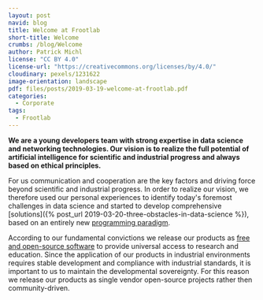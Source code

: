 ```yaml
---
layout: post
navid: blog
title: Welcome at Frootlab
short-title: Welcome
crumbs: /blog/Welcome
author: Patrick Michl
license: "CC BY 4.0"
license-url: "https://creativecommons.org/licenses/by/4.0/"
cloudinary: pexels/1231622
image-orientation: landscape
pdf: files/posts/2019-03-19-welcome-at-frootlab.pdf
categories:
  - Corporate
tags:
  - Frootlab
---
```


**We are a young developers team with strong expertise in data science and
networking technologies. Our vision is to realize the full potential of
artificial intelligence for scientific and industrial progress and always based
on ethical principles.**

For us communication and cooperation are the key factors and driving force
beyond scientific and industrial progress. In order to realize our vision, we
therefore used our personal experiences to identify today's foremost challenges
in data science and started to develop comprehensive [solutions]({% post_url
2019-03-20-three-obstacles-in-data-science %}), based on an entirely new
[programming paradigm](/blog/tags#CAMP).

According to our fundamental convictions we release our products as [free and
open-source
software](https://en.wikipedia.org/wiki/Free_and_open-source_software) to
provide universal access to research and education. Since the application of our
products in industrial environments requires stable development and compliance
with industrial standards, it is important to us to maintain the developmental
sovereignty. For this reason we release our products as single vendor
open-source projects rather then community-driven.
